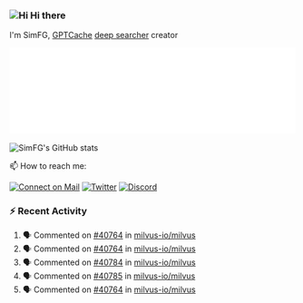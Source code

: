 ### <img src='https://qpluspicture.oss-cn-beijing.aliyuncs.com/6LjjQA/Hi.gif' alt='Hi' width="24"/> Hi there

I'm SimFG, [GPTCache](https://github.com/zilliztech/GPTCache) [deep searcher](https://github.com/zilliztech/deep-searcher) creator

![Metrics 👋](/metrics.plugin.followup.user.svg)

![SimFG's GitHub stats](https://github-readme-stats.vercel.app/api?username=SimFG&show_icons=true&theme=radical&count_private=true)

📫 How to reach me:

[![Connect on Mail](https://img.shields.io/badge/Ask%20me-anything-1abc9c.svg)](mailto:1142838399@qq.com)
[![Twitter](https://img.shields.io/twitter/follow/FogSim?style=social)](https://twitter.com/FogSim)
[![Discord](https://img.shields.io/discord/1092648432495251507?label=Discord&logo=discord)](https://discord.gg/Q8C6WEjSWV)

### :zap: Recent Activity

<!--START_SECTION:activity-->
1. 🗣 Commented on [#40764](https://github.com/milvus-io/milvus/issues/40764) in [milvus-io/milvus](https://github.com/milvus-io/milvus)
2. 🗣 Commented on [#40764](https://github.com/milvus-io/milvus/issues/40764) in [milvus-io/milvus](https://github.com/milvus-io/milvus)
3. 🗣 Commented on [#40784](https://github.com/milvus-io/milvus/issues/40784) in [milvus-io/milvus](https://github.com/milvus-io/milvus)
4. 🗣 Commented on [#40785](https://github.com/milvus-io/milvus/issues/40785) in [milvus-io/milvus](https://github.com/milvus-io/milvus)
5. 🗣 Commented on [#40764](https://github.com/milvus-io/milvus/issues/40764) in [milvus-io/milvus](https://github.com/milvus-io/milvus)
<!--END_SECTION:activity-->


